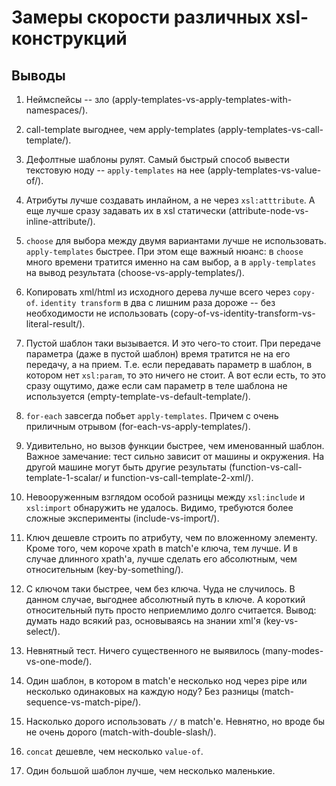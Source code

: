 Замеры скорости различных xsl-конструкций
=========================================

Выводы
------

1.  Неймспейсы -- зло (apply-templates-vs-apply-templates-with-namespaces/).

2.  call-template выгоднее, чем apply-templates (apply-templates-vs-call-template/).

3.  Дефолтные шаблоны рулят. Самый быстрый способ вывести текстовую ноду -- `apply-templates` на нее
    (apply-templates-vs-value-of/).

4.  Атрибуты лучше создавать инлайном, а не через `xsl:atttribute`.
    А еще лучше сразу задавать их в xsl статически (attribute-node-vs-inline-attribute/).

5.  `choose` для выбора между двумя вариантами лучше не использовать. `apply-templates` быстрее.
    При этом еще важный нюанс: в `choose` много времени тратится именно на сам выбор,
    а в `apply-templates` на вывод результата (choose-vs-apply-templates/).

6.  Копировать xml/html из исходного дерева лучше всего через `copy-of`.
    `identity transform` в два с лишним раза дороже -- без необходимости не использовать
    (copy-of-vs-identity-transform-vs-literal-result/).

7.  Пустой шаблон таки вызывается. И это чего-то стоит.
    При передаче параметра (даже в пустой шаблон) время тратится не на его передачу,
    а на прием. Т.е. если передавать параметр в шаблон, в котором нет `xsl:param`, то это ничего не стоит.
    А вот если есть, то это сразу ощутимо, даже если сам параметр в теле шаблона не используется (empty-template-vs-default-template/).

8.  `for-each` завсегда побьет `apply-templates`. Причем с очень приличным отрывом (for-each-vs-apply-templates/).

9.  Удивительно, но вызов функции быстрее, чем именованный шаблон.
    Важное замечание: тест сильно зависит от машины и окружения. На другой машине могут быть другие результаты
    (function-vs-call-template-1-scalar/ и function-vs-call-template-2-xml/).

10. Невооруженным взглядом особой разницы между `xsl:include` и `xsl:import` обнаружить не удалось.
    Видимо, требуются более сложные эксперименты (include-vs-import/).

11. Ключ дешевле строить по атрибуту, чем по вложенному элементу.
    Кроме того, чем короче xpath в match'е ключа, тем лучше.
    И в случае длинного xpath'а, лучше сделать его абсолютным, чем относительным (key-by-something/).

12. С ключом таки быстрее, чем без ключа. Чуда не случилось.
    В данном случае, выгоднее абсолютный путь в ключе. А короткий относительный путь просто неприемлимо долго считается.
    Вывод: думать надо всякий раз, основываясь на знании xml'я (key-vs-select/).

13. Невнятный тест. Ничего существенного не выявилось (many-modes-vs-one-mode/).

14. Один шаблон, в котором в match'е несколько нод через pipe или несколько одинаковых на каждую ноду?
    Без разницы (match-sequence-vs-match-pipe/).

15. Насколько дорого использовать `//` в match'е. Невнятно, но вроде бы не очень дорого (match-with-double-slash/).

16. `concat` дешевле, чем несколько `value-of`.

17. Один большой шаблон лучше, чем несколько маленькие.

